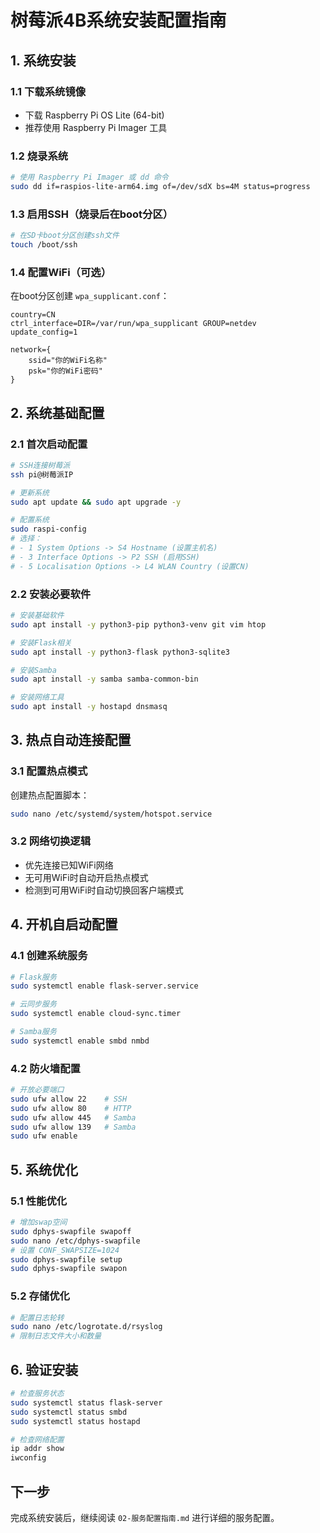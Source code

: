 # 树莓派4B系统安装配置指南

## 1. 系统安装

### 1.1 下载系统镜像
- 下载 Raspberry Pi OS Lite (64-bit) 
- 推荐使用 Raspberry Pi Imager 工具

### 1.2 烧录系统
```bash
# 使用 Raspberry Pi Imager 或 dd 命令
sudo dd if=raspios-lite-arm64.img of=/dev/sdX bs=4M status=progress
```

### 1.3 启用SSH（烧录后在boot分区）
```bash
# 在SD卡boot分区创建ssh文件
touch /boot/ssh
```

### 1.4 配置WiFi（可选）
在boot分区创建 `wpa_supplicant.conf`：
```
country=CN
ctrl_interface=DIR=/var/run/wpa_supplicant GROUP=netdev
update_config=1

network={
    ssid="你的WiFi名称"
    psk="你的WiFi密码"
}
```

## 2. 系统基础配置

### 2.1 首次启动配置
```bash
# SSH连接树莓派
ssh pi@树莓派IP

# 更新系统
sudo apt update && sudo apt upgrade -y

# 配置系统
sudo raspi-config
# 选择：
# - 1 System Options -> S4 Hostname (设置主机名)
# - 3 Interface Options -> P2 SSH (启用SSH)
# - 5 Localisation Options -> L4 WLAN Country (设置CN)
```

### 2.2 安装必要软件
```bash
# 安装基础软件
sudo apt install -y python3-pip python3-venv git vim htop

# 安装Flask相关
sudo apt install -y python3-flask python3-sqlite3

# 安装Samba
sudo apt install -y samba samba-common-bin

# 安装网络工具
sudo apt install -y hostapd dnsmasq
```

## 3. 热点自动连接配置

### 3.1 配置热点模式
创建热点配置脚本：
```bash
sudo nano /etc/systemd/system/hotspot.service
```

### 3.2 网络切换逻辑
- 优先连接已知WiFi网络
- 无可用WiFi时自动开启热点模式
- 检测到可用WiFi时自动切换回客户端模式

## 4. 开机自启动配置

### 4.1 创建系统服务
```bash
# Flask服务
sudo systemctl enable flask-server.service

# 云同步服务
sudo systemctl enable cloud-sync.timer

# Samba服务
sudo systemctl enable smbd nmbd
```

### 4.2 防火墙配置
```bash
# 开放必要端口
sudo ufw allow 22    # SSH
sudo ufw allow 80    # HTTP
sudo ufw allow 445   # Samba
sudo ufw allow 139   # Samba
sudo ufw enable
```

## 5. 系统优化

### 5.1 性能优化
```bash
# 增加swap空间
sudo dphys-swapfile swapoff
sudo nano /etc/dphys-swapfile
# 设置 CONF_SWAPSIZE=1024
sudo dphys-swapfile setup
sudo dphys-swapfile swapon
```

### 5.2 存储优化
```bash
# 配置日志轮转
sudo nano /etc/logrotate.d/rsyslog
# 限制日志文件大小和数量
```

## 6. 验证安装
```bash
# 检查服务状态
sudo systemctl status flask-server
sudo systemctl status smbd
sudo systemctl status hostapd

# 检查网络配置
ip addr show
iwconfig
```

## 下一步
完成系统安装后，继续阅读 `02-服务配置指南.md` 进行详细的服务配置。
